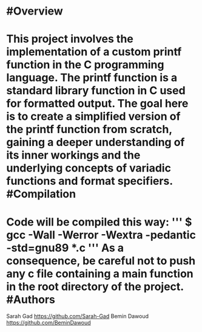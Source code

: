#Overview
=============================================================================================
This project involves the implementation of a custom printf function in the C programming language. 
The printf function is a standard library function in C used for formatted output.
The goal here is to create a simplified version of the printf function from scratch, gaining a deeper understanding of its inner workings and the underlying concepts of variadic functions and format specifiers.
#Compilation
=============================================================================================
Code will be compiled this way:
'''
$ gcc -Wall -Werror -Wextra -pedantic -std=gnu89 *.c
'''
As a consequence, be careful not to push any c file containing a main function in the root directory of the project.
#Authors
=============================================================================================
Sarah Gad        https://github.com/Sarah-Gad
Bemin Dawoud     https://github.com/BeminDawoud
